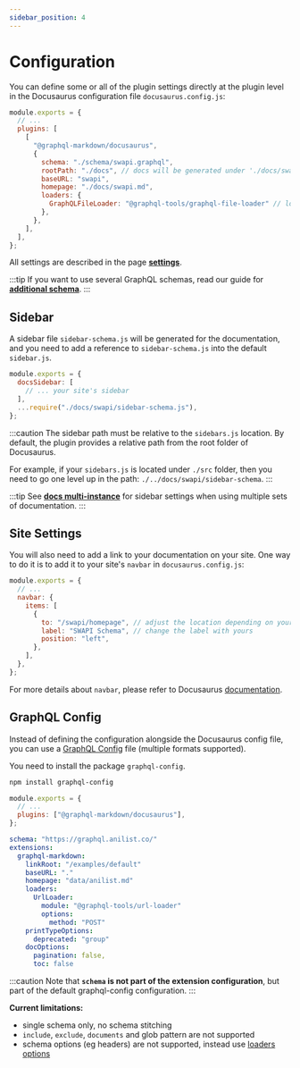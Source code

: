 ```yaml
---
sidebar_position: 4
---
```


# Configuration

You can define some or all of the plugin settings directly at the plugin level in the Docusaurus configuration file `docusaurus.config.js`:

```js title="docusaurus.config.js"
module.exports = {
  // ...
  plugins: [
    [
      "@graphql-markdown/docusaurus",
      {
        schema: "./schema/swapi.graphql",
        rootPath: "./docs", // docs will be generated under './docs/swapi' (rootPath/baseURL)
        baseURL: "swapi",
        homepage: "./docs/swapi.md",
        loaders: {
          GraphQLFileLoader: "@graphql-tools/graphql-file-loader" // local file schema
        },
      },
    ],
  ],
};
```

All settings are described in the page **[settings](/docs/settings)**.

:::tip
If you want to use several GraphQL schemas, read our guide for **[additional schema](/docs/advanced/additional-schema)**.
:::

## Sidebar

A sidebar file `sidebar-schema.js` will be generated for the documentation, and you need to add a reference to `sidebar-schema.js` into the default `sidebar.js`.

```js title="sidebar.js"
module.exports = {
  docsSidebar: [
    // ... your site's sidebar
  ],
  ...require("./docs/swapi/sidebar-schema.js"),
};
```

:::caution
The sidebar path must be relative to the `sidebars.js` location. By default, the plugin provides a relative path from the root folder of Docusaurus.

For example, if your `sidebars.js` is located under `./src` folder, then you need to go one level up in the path: `./../docs/swapi/sidebar-schema`.
:::

:::tip
See **[docs multi-instance](/docs/advanced/docs-multi-instance)** for sidebar settings when using multiple sets of documentation.
:::

## Site Settings

You will also need to add a link to your documentation on your site. One way to do it is to add it to your site's `navbar` in `docusaurus.config.js`:

```js title="docusaurus.config.js"
module.exports = {
  // ...
  navbar: {
    items: [
      {
        to: "/swapi/homepage", // adjust the location depending on your baseURL (see configuration)
        label: "SWAPI Schema", // change the label with yours
        position: "left",
      },
    ],
  },
};
```

For more details about `navbar`, please refer to Docusaurus [documentation](https://docusaurus.io/docs/api/themes/configuration#navbar).

## GraphQL Config

Instead of defining the configuration alongside the Docusaurus config file, you can use a [GraphQL Config](https://the-guild.dev/graphql/config/docs/user/usage) file (multiple formats supported).

You need to install the package `graphql-config`.

```bash
npm install graphql-config
```


```js title="docusaurus.config.js"
module.exports = {
  // ...
  plugins: ["@graphql-markdown/docusaurus"],
};
```

```yaml title=".graphqlrc"
schema: "https://graphql.anilist.co/"
extensions:
  graphql-markdown:
    linkRoot: "/examples/default"
    baseURL: "."
    homepage: "data/anilist.md"
    loaders:
      UrlLoader:
        module: "@graphql-tools/url-loader"
        options: 
          method: "POST"
    printTypeOptions:
      deprecated: "group"
    docOptions:
      pagination: false,
      toc: false
```

:::caution
Note that **`schema` is not part of the extension configuration**, but part of the default graphql-config configuration.
:::

**Current limitations:**

* single schema only, no schema stitching
* `include`, `exclude`, `documents` and glob pattern are not supported
* schema options (eg headers) are not supported, instead use [loaders options](/docs/advanced/schema-loading)
